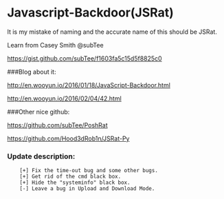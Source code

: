# Javascript-Backdoor(JSRat)


It is my mistake of naming and the accurate name of this should be JSRat.


Learn from  Casey Smith @subTee


https://gist.github.com/subTee/f1603fa5c15d5f8825c0

###Blog about it:


http://en.wooyun.io/2016/01/18/JavaScript-Backdoor.html


http://en.wooyun.io/2016/02/04/42.html


###Other nice github:


https://github.com/subTee/PoshRat


https://github.com/Hood3dRob1n/JSRat-Py

### Update description:

		[+] Fix the time-out bug and some other bugs.
		[+] Get rid of the cmd black box.
		[+] Hide the "systeminfo" black box.
		[-] Leave a bug in Upload and Download Mode.
